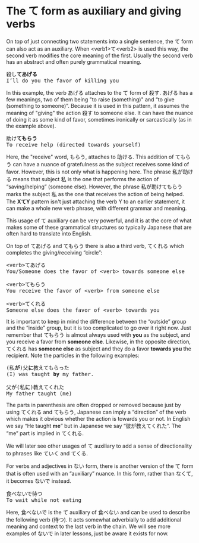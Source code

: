 # The て form as auxiliary and giving verbs

On top of just connecting two statements into a single sentence, the て form can also act as an auxiliary. When \<verb1\>て\<verb2\> is used this way, the second verb modifies the core meaning of the first. Usually the second verb has an abstract and often purely grammatical meaning. 

<pre>
殺し<b>てあげる</b>
I’ll do you the favor of killing you
</pre>

In this example, the verb あげる attaches to the て form of 殺す. あげる has a few meanings, two of them being "to raise (something)" and “to give (something to someone)”. Because it is used in this pattern, it assumes the meaning of "giving" the action 殺す to someone else. It can have the nuance of doing it as some kind of favor, sometimes ironically or sarcastically (as in the example above).

<pre>
助け<b>てもらう</b>
To receive help (directed towards yourself)
</pre>

Here, the "receive" word, もらう, attaches to 助ける. This addition of てもらう can have a nuance of gratefulness as the subject receives some kind of favor. However, this is not only what is happening here. The phrase 私が助ける means that subject 私 is the one that performs the action of “saving/helping” (someone else). However, the phrase 私が助けてもらう marks the subject 私 as the one that receives the action of being helped. The **XてY** pattern isn't just attaching the verb Y to an earlier statement, it can make a whole new verb phrase, with different grammar and meaning.

This usage of て auxiliary can be very powerful, and it is at the core of what makes some of these grammatical structures so typically Japanese that are often hard to translate into English.

On top of てあげる and てもらう there is also a third verb, てくれる which completes the giving/receiving “circle”:

<pre>
&lt;verb&gt;てあげる
You/Someone does the favor of &lt;verb&gt; towards someone else

&lt;verb&gt;てもらう
You receive the favor of &lt;verb&gt; from someone else

&lt;verb&gt;てくれる
Someone else does the favor of &lt;verb&gt; towards you
</pre>

It is important to keep in mind the difference between the “outside” group and the “inside” group, but it is too complicated to go over it right now. Just remember that てもらう is almost always used with **you** as the subject, and you receive a favor from **someone else**. Likewise, in the opposite direction, てくれる has **someone else** as subject and they do a favor **towards you** the recipient. Note the particles in the following examples:

<pre>
(私<b>が</b>)父<b>に</b>教えてもらった
(I) was taught <b>by</b> my father.

父が(私<b>に</b>)教えてくれた
My father taught (me)
</pre>

The parts in parenthesis are often dropped or removed because just by using てくれる and てもらう, Japanese can imply a “direction” of the verb which makes it obvious whether the action is towards you or not. In English we say “He taught **me**” but in Japanese we say “彼が教えてくれた”. The “me” part is implied in てくれる. 

We will later see other usages of て auxiliary to add a sense of directionality to phrases like ていく and てくる. 

For verbs and adjectives in ない form, there is another version of the て form that is often used with an “auxiliary” nuance. In this form, rather than なくて, it becomes ないで instead.

<pre>
食べないで待つ
To wait while not eating
</pre>

Here, 食べないで is the て auxiliary of 食べない and can be used to describe the following verb (待つ). It acts somewhat adverbially to add additional meaning and context to the last verb in the chain. We will see more examples of ないで in later lessons, just be aware it exists for now.   
